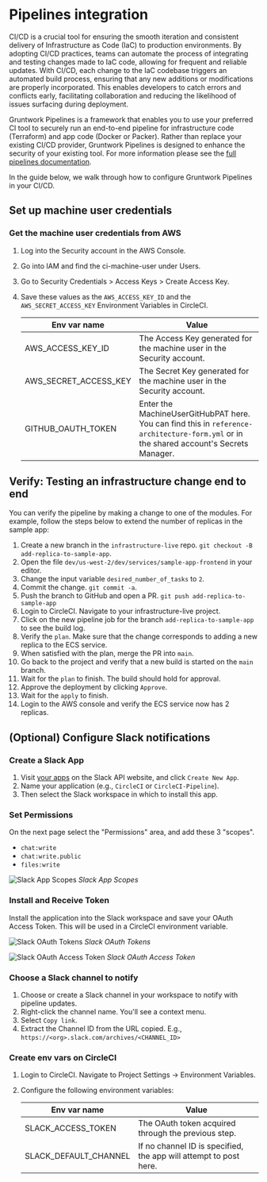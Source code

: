 # Pipelines integration

CI/CD is a crucial tool for ensuring the smooth iteration and consistent delivery of Infrastructure as Code (IaC) to production environments. By adopting CI/CD practices, teams can automate the process of integrating and testing changes made to IaC code, allowing for frequent and reliable updates. With CI/CD, each change to the IaC codebase triggers an automated build process, ensuring that any new additions or modifications are properly incorporated. This enables developers to catch errors and conflicts early, facilitating collaboration and reducing the likelihood of issues surfacing during deployment.

Gruntwork Pipelines is a framework that enables you to use your preferred CI tool to securely run an end-to-end pipeline for infrastructure code (Terraform) and app code (Docker or Packer). Rather than replace your existing CI/CD provider, Gruntwork Pipelines is designed to enhance the security of your existing tool. For more information please see the [full pipelines documentation](/pipelines/overview/).

In the guide below, we walk through how to configure Gruntwork Pipelines in your CI/CD.

## Set up machine user credentials

### Get the machine user credentials from AWS

1. Log into the Security account in the AWS Console.
1. Go into IAM and find the ci-machine-user under Users.
1. Go to Security Credentials > Access Keys > Create Access Key.
1. Save these values as the `AWS_ACCESS_KEY_ID` and the `AWS_SECRET_ACCESS_KEY` Environment Variables in CircleCI.

   | Env var name          | Value                                                                                                                                   |
   | --------------------- | --------------------------------------------------------------------------------------------------------------------------------------- |
   | AWS_ACCESS_KEY_ID     | The Access Key generated for the machine user in the Security account.                                                                  |
   | AWS_SECRET_ACCESS_KEY | The Secret Key generated for the machine user in the Security account.                                                                  |
   | GITHUB_OAUTH_TOKEN    | Enter the MachineUserGitHubPAT here. You can find this in `reference-architecture-form.yml` or in the shared account's Secrets Manager. |

## Verify: Testing an infrastructure change end to end

You can verify the pipeline by making a change to one of the modules. For example, follow the steps below to extend the
number of replicas in the sample app:

1. Create a new branch in the `infrastructure-live` repo.
   `git checkout -B add-replica-to-sample-app`.
1. Open the file `dev/us-west-2/dev/services/sample-app-frontend` in your editor.
1. Change the input variable `desired_number_of_tasks` to `2`.
1. Commit the change.
   `git commit -a`.
1. Push the branch to GitHub and open a PR.
   `git push add-replica-to-sample-app`
1. Login to CircleCI. Navigate to your infrastructure-live project.
1. Click on the new pipeline job for the branch `add-replica-to-sample-app` to see the build log.
1. Verify the `plan`. Make sure that the change corresponds to adding a new replica to the ECS service.
1. When satisfied with the plan, merge the PR into `main`.
1. Go back to the project and verify that a new build is started on the `main` branch.
1. Wait for the `plan` to finish. The build should hold for approval.
1. Approve the deployment by clicking `Approve`.
1. Wait for the `apply` to finish.
1. Login to the AWS console and verify the ECS service now has 2 replicas.

## (Optional) Configure Slack notifications

### Create a Slack App

1. Visit [your apps](https://api.slack.com/apps) on the Slack API website, and click `Create New App`.
1. Name your application (e.g., `CircleCI` or `CircleCI-Pipeline`).
1. Then select the Slack workspace in which to install this app.

### Set Permissions

On the next page select the "Permissions" area, and add these 3 "scopes".

- `chat:write`
- `chat:write.public`
- `files:write`

<p>
<img alt="Slack App Scopes" className="img_node_modules-@docusaurus-theme-classic-lib-theme-MDXComponents-Img-styles-module medium-zoom-image" style={{border: '1px solid black'}} src="/img/refarch/slack_app_scopes.png" />
<em>Slack App Scopes</em>
</p>

### Install and Receive Token

Install the application into the Slack workspace and save your OAuth Access Token. This will be used in
a CircleCI environment variable.

<p>
<img alt="Slack OAuth Tokens" className="img_node_modules-@docusaurus-theme-classic-lib-theme-MDXComponents-Img-styles-module medium-zoom-image" style={{border: '1px solid black'}} src="/img/refarch/slack_oauth_tokens.png" />
<em>Slack OAuth Tokens</em>
</p>

<p>
<img alt="Slack OAuth Access Token" className="img_node_modules-@docusaurus-theme-classic-lib-theme-MDXComponents-Img-styles-module medium-zoom-image" style={{border: '1px solid black'}} src="/img/refarch/slack_auth_token_key.png" />
<em>Slack OAuth Access Token</em>
</p>

### Choose a Slack channel to notify

1. Choose or create a Slack channel in your workspace to notify with pipeline updates.
1. Right-click the channel name. You'll see a context menu.
1. Select `Copy link`.
1. Extract the Channel ID from the URL copied. E.g., `https://<org>.slack.com/archives/<CHANNEL_ID>`

### Create env vars on CircleCI

1. Login to CircleCI. Navigate to Project Settings -> Environment Variables.
1. Configure the following environment variables:

   | Env var name          | Value                                                             |
   | --------------------- | ----------------------------------------------------------------- |
   | SLACK_ACCESS_TOKEN    | The OAuth token acquired through the previous step.               |
   | SLACK_DEFAULT_CHANNEL | If no channel ID is specified, the app will attempt to post here. |


<!-- ##DOCS-SOURCER-START
{
  "sourcePlugin": "local-copier",
  "hash": "03e72865afe5801c953794c910d09957"
}
##DOCS-SOURCER-END -->
